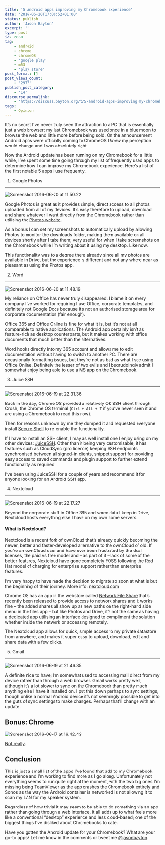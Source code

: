 ```yaml
---
title: '5 Android apps improving my Chromebook experience'
date: '2016-06-20T17:00:52+01:00'
status: publish
author: 'Jason Bayton'
excerpt: ''
type: post
id: 2868
tag:
    - android
    - chrome
    - chromeOS
    - 'google play'
    - m53
    - 'play store'
post_format: []
post_views_count:
    - '2977'
publish_post_category:
    - '14'
discourse_permalink:
    - 'https://discuss.bayton.org/t/5-android-apps-improving-my-chromebook-experience/258'
tags:
    - Opinion
---
```

It’s no secret I’ve never truly seen the attraction to a PC that is essentially just a web browser; my last Chromebook was used once in a blue moon to browse the web and little more before being sold. On the announcement Android apps were officially coming to ChromeOS I *knew* my perception would change and I was absolutely right.

Now the Android update has been running on my Chromebook for a little while, I’ve spent some time going through my list of frequently used apps to determine how I can improve my Chromebook experience. Here’s a list of the first notable 5 apps I use frequently.

1. Google Photos
----------------

![Screenshot 2016-06-20 at 11.50.22](https://r2_worker.bayton.workers.dev/uploads/2016/06/Screenshot-2016-06-20-at-11.50.22.png)

Google Photos is great as it provides simple, direct access to all photos uploaded from all of my devices. It’s easy therefore to upload, download and share whatever I want directly from the Chromebook rather than utilising the [Photos website](//photos.google.com).

As a bonus I can set my screenshots to automatically upload by allowing Photos to monitor the downloads folder, making them available on all devices shortly after I take them; very useful for when I take screenshots on the Chromebook while I’m writing about it using my desktop. Like now.

This functionality was to a degree there already since all my photos are available in Drive, but the experience is different and not any where near as pleasant as using the Photos app.

2. Word
-------

![Screenshot 2016-06-20 at 11.48.19](https://r2_worker.bayton.workers.dev/uploads/2016/06/Screenshot-2016-06-20-at-11.48.19.png)

My reliance on Office has never truly disappeared. I blame it on every company I’ve worked for requiring I use Office, corporate templates, and definitely not Google Docs because it’s not an authorised storage area for corporate documentation (fair enough).

Office 365 and Office Online is fine for what it is, but it’s not at all comparable to native applications. The Android app certainly isn’t as feature-rich as desktop counterparts, but it makes working with office documents that much better than the alternatives.

Word hooks directly into my 365 account and allows me to edit documentation without having to switch to another PC. There are occasionally formatting issues, but they’re not as bad as what I see using Office Online. Definitely the lesser of two evils and I begrudgingly admit I somewhat enjoy being able to use a MS app on the Chromebook.

3. Juice SSH
------------

![Screenshot 2016-06-19 at 22.31.36](https://r2_worker.bayton.workers.dev/uploads/2016/06/Screenshot-2016-06-19-at-22.31.36.png)

Back in the day, Chrome OS provided a relatively OK SSH client through Crosh, the Chrome OS terminal (`Ctrl + Alt + T` if you’ve never seen it and are using a Chromebook to read this now).

Then for reasons unknown by me they dumped it and requested everyone install [Secure Shell](https://chrome.google.com/webstore/detail/secure-shell/pnhechapfaindjhompbnflcldabbghjo?hl=en) to re-enable the functionality.

If I have to install an SSH client, I may as well install one I enjoy using on my other devices: [JuiceSSH](https://play.google.com/store/apps/details?id=com.sonelli.juicessh). Other than it being very customisable, it has features such as CloudSync (pro licence) keeping SSH endpoints synchronised between all signed-in clients, snippet support for providing easy access to saved commands and plugin support to further extend functionality as required.

I’ve been using JuiceSSH for a couple of years and recommend it for anyone looking for an Android SSH app.

4. Nextcloud
------------

![Screenshot 2016-06-19 at 22.17.27](https://r2_worker.bayton.workers.dev/uploads/2016/06/Screenshot-2016-06-19-at-22.17.27.png)

Beyond the corporate stuff in Office 365 and *some* data I keep in Drive, Nextcloud hosts everything else I have on my own home servers.

<div class="callout callout-info">

#### What is Nextcloud?

Nextcloud is a recent fork of ownCloud that’s already quickly becoming the newer, better and faster-developed alternative to the ownCloud of old. If you’re an ownCloud user and have ever been frustrated by the dual licenses, the paid vs free model and – as part of it – lack of some of the better features, Nextcloud have gone completely FOSS following the Red Hat model of charging for enterprise support rather than enterprise features.

I’m very happy to have made the decision to migrate so soon at what is but the beginning of their journey. More info: [nextcloud.com](//nextcloud.com)

</div>

Chrome OS has an app in the webstore called [Network File Share](https://chrome.google.com/webstore/detail/network-file-share-for-ch/ndjpildffkeodjdaeebdhnncfhopkajk) that’s recently been released to provide access to network shares and it works fine – the added shares all show up as new paths on the right-hand side menu in the files app – but like Photos and Drive, it’s not the same as having a dedicated app utilising an interface designed to compliment the solution whether inside the network or accessing remotely.

The Nextcloud app allows for quick, simple access to my private datastore from anywhere, and makes it super easy to upload, download, edit and share data with a few clicks.

5. Gmail
--------

![Screenshot 2016-06-19 at 21.46.35](https://r2_worker.bayton.workers.dev/uploads/2016/06/Screenshot-2016-06-19-at-21.46.35.png)

A definite nice to have; I’m somewhat used to accessing mail direct from my device rather than through a web browser. Gmail works pretty well, although it’s a lot slower to sync on the Chromebook than pretty much anything else I have it installed on. I put this down perhaps to sync settings, though unlike a normal Android device it’s not seemingly possible to get into the guts of sync settings to make changes. Perhaps that’ll change with an update.

Bonus: Chrome
-------------

![Screenshot 2016-06-17 at 16.42.43](https://r2_worker.bayton.workers.dev/uploads/2016/06/Screenshot-2016-06-17-at-16.42.43.png)

[Not really](https://plus.google.com/u/0/+JasonBaytonX/posts/WBpqv7prMBL).

Conclusion
----------

This is just a small list of the apps I’ve found that add to my Chromebook experience and I’m working to find more as I go along. Unfortunately not everything seems to run quite right at the moment, with the two big ones I’m missing being TeamViewer as the app crashes the Chromebook entirely and Sonos as the way the Android container is networked is not allowing it to scan my LAN for my speaker system.

Regardless of how trivial it may seem to be able to do something via an app rather than going through a web interface, it all adds up to what feels more like a conventional “desktop” experience and less cloud-based; one of the biggest things I’ve disliked about Chromebooks to date.

Have you gotten the Android update for your Chromebook? What are your go-to apps? Let me know in the comments or tweet me [@jasonbayton](//twitter.com/jasonbayton).
